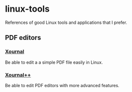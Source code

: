 # linux-tools

References of good Linux tools and applications that I prefer.

## PDF editors

### [Xournal](http://xournal.sourceforge.net)

Be able to edit a a simple PDF file easily in Linux.

### [Xournal++](https://github.com/xournalpp/xournalpp)

Be able to edit PDF editors with more advanced features.
